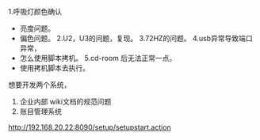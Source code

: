 1.呼吸灯颜色确认
- 亮度问题。
- 偏色问题。
2.U2，U3的问题，复现。
3.72HZ的问题。
4.usb异常导致端口异常，
- 怎么使用脚本拷机。
5.cd-room 后无法正常一点。
- 使用拷机脚本去执行。

想要开发两个系统，

1. 企业内部 wiki文档的规范问题
2. 账目管理系统


http://192.168.20.22:8090/setup/setupstart.action
